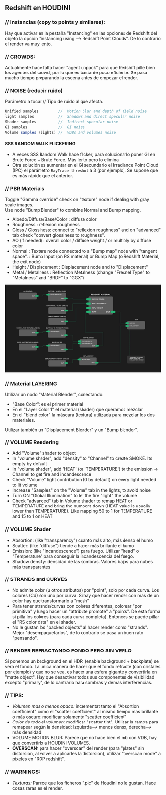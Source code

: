 ## Redshift en HOUDINI   

### // Instancias (copy to points y similares):   

Hay que activar en la pestaña "Instancing" en las opciones de Redshift del objeto la opción "instancing using --> Redshift Point Clouds". De lo contrario el render va muy lento.   

### // CROWDS:   

Actualmente hace falta hacer "agent unpack" para que Redshift pille bien los agentes del crowd, por lo que es bastante poco eficiente. Se pasa mucho tiempo preparando la escena antes de empezar el render.   


### // NOISE (reducir ruido)   
Parámetro a tocar // Tipo de ruido al que afecta.   
```C#
Unified samples         //  Motion blur and depth of field noise   
light samples           //  Shadows and direct specular noise   
Shader samples          //  Indirect specular noise   
GI samples              //  GI noise   
Volume samples (lights) //  VDBs and volumes noise 
```
#### SSS RANDOM WALK FLICKERING   
- A veces SSS Random Walk hace flicker, para solucionarlo poner GI en Brute Force + Brute Force. Más lento pero lo elimina
- Otra solución es aumentar en el GI secundario el Irradiance Point Cloud (IPC) el parámetro `RayTrace threshol` a 3 (por ejemplo). Se supone que es más rápido que el anterior.

### // PBR Materials   
Toggle "Gamma override" check on "texture" node if dealing with gray scale images.   
Use node "Bump Blender" to combine Normal and Bump mapping.   
- Albedo/Diffuse/Base/Color : diffuse color   
- Roughness : reflexion roughness   
- Gloss / Glossiness:  connect to "reflexion roughness" and on "advanced" tab check "convert glossiness to roughness".    
- AO (if needed) : overall color / diffuse weight / or multiply by diffuse color   
- Normal : Texture node connected to a "Bump map" node with "tangent space". : Bump Input (on RS material) or Bump Map (o Redshift Material, the exit node)   
- Height / Displacement : Displacement node and to "Displacement"   
- Metal / Metalness : Reflection Metalness (change "Fresnel Type" to "Metalness" and "BRDF" to "GGX")   

![Alt text](images/RedShift_PBR.jpg?raw=true "Title")   

### // Material LAYERING  
Utilizar un nodo "Material Blender", conectando:
- "Base Color": es el primer material
- En el "Layer Color 1" el material (shader) que queramos mezclar
- En el "blend color" la máscara (textura) utilizada para mezclar los dos materiales.
    
Utilizar también un "Displacement Blender" y un "Bump blender".   

### // VOLUME Rendering   
- Add "Volume" shader to object   
- In "volume shader", add "density" to "Channel" to create SMOKE. Its empty by default   
- In "volume shader", add 'HEAT' (or 'TEMPERATURE') to the emission -> Channel to get fire and incandescence   
- Check "Volume" light contribution (0 by default) on every light needed to lit volume   
- Increase "Samples" on the "Volume" tab in the lights, to avoid noise   
- Turn ON "Global Illumination" to let the fire "light" the volume   
- Check "advanced" tab in Volume shader to remap HEAT or TEMPERATURE and bring the numbers down (HEAT value is usually lower than TEMPERATURE). Like mapping 50 to 1 for TEMPERATURE  and 15 to 1 on HEAT
	
### // VOLUME Shader   
- Absortion: (like "transparency") cuanto más alto, más denso el humo
- Scatter:  (like "diffuse") tiende a hacer más brillante el humo
- Emission: (like "incandescence") para fuego. Utilizar "head" o "Temperature" para conseguir la incandescencia del fuego.
- Shadow density: densidad de las sombras. Valores bajos para nubes más transparentes

### // STRANDS and CURVES   
- No admite color (u otros atributos) por "point", solo por cada curva. Los colores (Cd) son uno por curva. Si hay que hacer render con mas de un color hay que transformarlo a "mesh"
- Para tener strands/curvas con colores diferentes, colorear "por primitiva" y luego hacer un "attribute promote" a "points". De esta forma si pilla los colores (para cada curva completa). Entonces se puede pillar el "RS color data" en el shader.
- No le gustan los "packed objects" al hacer render como "strands". Mejor "desempaquetarlos", de lo contrario se pasa un buen rato "pensando".

### // RENDER REFRACTANDO FONDO PERO SIN VERLO   
Si ponemos un background en el HDRI (enable background + backplate) se vera el fondo. La unica manera de hacer que el fondo refracte (con cristales por ejemplo) y que no se vea, es hacer una esfera gigante y convertirla en "matte object". Hay que desactivar todos sus componentes de visibilidad excepto "primary", de lo cantrario hara sombras y demas interferencias.

### // TIPS:   
- *Volumen mas o menos opaco:* incrementat tanto el "Absortion coefficient" como el "scatter coefficient" al mismo tiempo mas brillante o  más oscuro: modificar solamente "scatter coefficient"
- *Color de todo el volumen:* modificar "scatter tint". Utilizar la rampa para remapear según la densidad: Izquierda--> menos denso, derecha--> más densidad
- VOLUME MOTION BLUR: Parece que no hace bien el mb con VDB, hay que convertirlo a HOUDINI VOLUMES.
- **OVERSCAN:** para hacer "overscan" del render (para "plates" sin distorsion, al volver a aplicarles la distorsion), utilizar "overscan mode" a pixeles en "ROP redshift".
	
### // WARNINGS:   
- *Texturas:* Parece que los ficheros ".pic" de Houdini no le gustan. Hace cosas raras en el render.   
	
